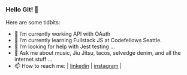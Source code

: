 ### Hello Git! 👋




Here are some tidbits:

- 🔭 I’m currently working API with OAuth
- 🌱 I’m currently learning Fullstack JS at Codefellows Seattle.
- 🤔 I’m looking for help with Jest testing ...
- 💬 Ask me about music, Jiu Jitsu, tacos, selvedge denim, and all the internet stuff ...
- 📫 How to reach me: | [linkedin](https://www.linkedin.com/in/jonnyleealas/ ) | [instagram](https://www.instagram.com/iamjonnylee/) | 


